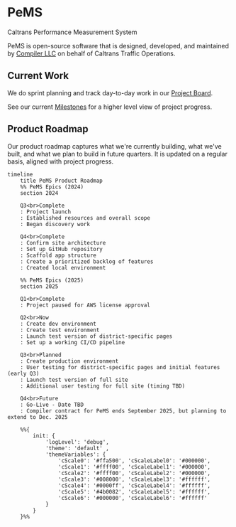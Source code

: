# PeMS

Caltrans Performance Measurement System

PeMS is open-source software that is designed, developed, and maintained by [Compiler LLC](https://compiler.la) on behalf of Caltrans Traffic Operations.

## Current Work

We do sprint planning and track day-to-day work in our [Project Board](https://github.com/orgs/compilerla/projects/3/views/1).

See our current [Milestones](https://github.com/compilerla/pems/milestones) for a higher level view of project progress.

## Product Roadmap

Our product roadmap captures what we're currently building, what we've built, and what we plan to build in future quarters. It is updated on a regular basis, aligned with project progress.

```mermaid
timeline
    title PeMS Product Roadmap
    %% PeMS Epics (2024)
    section 2024

    Q3<br>Complete
    : Project launch
    : Established resources and overall scope
    : Began discovery work

    Q4<br>Complete
    : Confirm site architecture
    : Set up GitHub repository
    : Scaffold app structure
    : Create a prioritized backlog of features
    : Created local environment

    %% PeMS Epics (2025)
    section 2025

    Q1<br>Complete
    : Project paused for AWS license approval

    Q2<br>Now
    : Create dev environment
    : Create test environment
    : Launch test version of district-specific pages
    : Set up a working CI/CD pipeline

    Q3<br>Planned
    : Create production environment
    : User testing for district-specific pages and initial features (early Q3) 
    : Launch test version of full site
    : Additional user testing for full site (timing TBD)

    Q4<br>Future
    : Go-Live - Date TBD
    : Compiler contract for PeMS ends September 2025, but planning to extend to Dec. 2025

    %%{
        init: {
            'logLevel': 'debug',
            'theme': 'default' ,
            'themeVariables': {
                'cScale0': '#ffa500', 'cScaleLabel0': '#000000',
                'cScale1': '#ffff00', 'cScaleLabel1': '#000000',
                'cScale2': '#ffff00', 'cScaleLabel2': '#000000',
                'cScale3': '#008000', 'cScaleLabel3': '#ffffff',
                'cScale4': '#0000ff', 'cScaleLabel4': '#ffffff',
                'cScale5': '#4b0082', 'cScaleLabel5': '#ffffff',
                'cScale6': '#000000', 'cScaleLabel6': '#ffffff'
            }
        }
    }%%
```
